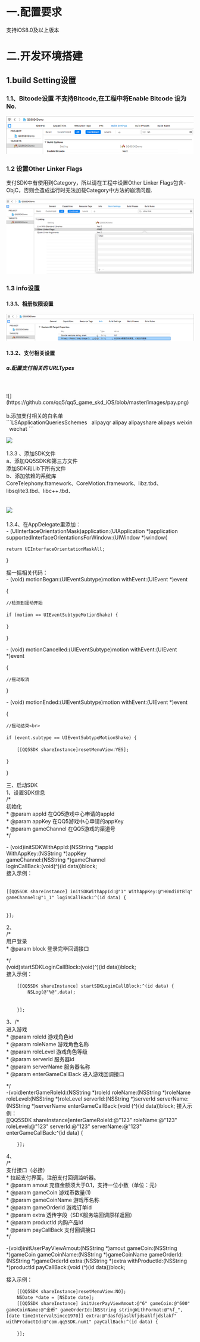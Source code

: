 
# 一.配置要求
支持iOS8.0及以上版本

# 二.开发环境搭建 
## 1.build Setting设置
### 1.1、Bitcode设置 不支持Bitcode,在工程中将Enable Bitcode 设为 No.
![](https://github.com/qq5/qq5_game_skd_iOS/blob/master/images/Bitcode.png)
### 1.2 设置Other Linker Flags<br>
支付SDK中有使用到Category，所以请在工程中设置Other Linker Flags包含-ObjC，否则会造成运行时无法加载Category中方法的崩溃问题.

![](https://github.com/qq5/qq5_game_skd_iOS/blob/master/images/Flags.png)

### 1.3 info设置
#### 1.3.1、相册权限设置

![](https://github.com/qq5/qq5_game_skd_iOS/blob/master/images/相册权限.png)

#### 1.3.2、支付相关设置
##### a.配置支付相关的 URLTypes
<br>
<br>
![](https://github.com/qq5/qq5_game_skd_iOS/blob/master/images/pay.png)
<br>
<br>
b.添加支付相关的白名单<br>
```<key>LSApplicationQueriesSchemes</key>
<array>
    <string>alipayqr</string>
    <string>alipay</string>
    <string>alipayshare</string>
    <string>alipays</string>
    <string>weixin</string>
    <string>wechat</string>
</array>```

![](https://github.com/qq5/qq5_game_skd_iOS/blob/master/images/白名单.png)

1.3.3 、添加SDK文件<br>
a、添加QQ5SDK和第三方文件<br>
添加SDK和Lib下所有文件<br>
b、添加依赖的系统库<br>
CoreTelephony.framework、CoreMotion.framework、libz.tbd、libsqlite3.tbd、libc++.tbd、<br>
<br>
<br>
![](https://github.com/qq5/qq5_game_skd_iOS/blob/master/images/framework.png)
<br>
<br>
1.3.4、在AppDelegate里添加：<br>
\- (UIInterfaceOrientationMask)application:(UIApplication *)application supportedInterfaceOrientationsForWindow:(UIWindow *)window{<br>
    
    return UIInterfaceOrientationMaskAll;
}<br>



摇一摇相关代码：<br>
\- (void) motionBegan:(UIEventSubtype)motion withEvent:(UIEvent *)event<br>

{<br>
    
    //检测到摇动开始
    
    if (motion == UIEventSubtypeMotionShake) {
        
    }
    
}<br>

\- (void) motionCancelled:(UIEventSubtype)motion withEvent:(UIEvent *)event<br>

{<br>
    
    //摇动取消
    
}<br>

\- (void) motionEnded:(UIEventSubtype)motion withEvent:(UIEvent *)event<br>

{<br>
    
    //摇动结束<br>
    
    if (event.subtype == UIEventSubtypeMotionShake) {
        
        [[QQ5SDK shareInstance]resetMenuView:YES];
        
    }
    
}<br>

三、启动SDK<br>
1、设置SDK信息<br>
\/\*<br>
 初始化<br>
 \* @param appId 在QQ5游戏中心申请的appId<br>
 \* @param appKey 在QQ5游戏中心申请的appKey<br>
 \* @param gameChannel 在QQ5游戏的渠道号<br>
 \*\/<br>

\- (void)initSDKWithAppId:(NSString *)appId<br>
              WithAppKey:(NSString *)appKey<br>
             gameChannel:(NSString *)gameChannel<br>
           loginCallBack:(void(^)(id data))block;<br>
接入示例：<br><br>

    [[QQ5SDK shareInstance] initSDKWithAppId:@"1" WithAppKey:@"H0ndi0tBTq" gameChannel:@"1_1" loginCallBack:^(id data) {
        

    }];

2、<br>
\/\*<br>
 用户登录<br>
 \* @param block 登录完毕回调接口<br>
 
 \*\/<br>
(void)startSDKLoginCallBlock:(void(^)(id data))block;<br>
接入示例：<br>

        [[QQ5SDK shareInstance] startSDKLoginCallBlock:^(id data) {
            NSLog(@"%@",data);


        }];

3、\/\*<br>
 进入游戏<br>
 \* @param roleId 游戏角色id<br>
 \* @param roleName 游戏角色名称<br>
 \* @param roleLevel 游戏角色等级<br>
 \* @param serverId 服务器id<br>
 \* @param serverName 服务器名称<br>
 \* @param enterGameCallBack 进入游戏回调接口<br>
 
 \*\/<br>
\-(void)enterGameRoleId:(NSString *)roleId roleName:(NSString *)roleName roleLevel:(NSString *)roleLevel serverId:(NSString *)serverId serverName:(NSString *)serverName enterGameCallBack:(void (^)(id data))block;
接入示例：<br>
        [[QQ5SDK shareInstance]enterGameRoleId:@"123" roleName:@"123" roleLevel:@"123" serverId:@"123" serverName:@"123" enterGameCallBack:^(id data) {


        }];

4、<br>
\/\*<br>
 支付接口（必接）<br>
 \* 拉起支付界面，注册支付回调监听器。<br>
 \* @param amout 充值金额须大于0.1，支持一位小数（单位：元）<br>
 \* @param gameCoin 游戏币数量(1)<br>
 \* @param gameCoinName 游戏币名称<br>
 \* @param gameOrderId 游戏订单id<br>
 \* @param extra 透传字段（SDK服务端回调原样返回）<br>
 \* @param productId 内购产品Id<br>
 \* @param payCallBack 支付回调接口<br>
 \*\/<br>


\-(void)initUserPayViewAmout:(NSString *)amout gameCoin:(NSString *)gameCoin gameCoinName:(NSString *)gameCoinName gameOrderId:(NSString *)gameOrderId extra:(NSString *)extra withProductId:(NSString *)productId payCallBack:(void (^)(id data))block;

接入示例：<br>

        [[QQ5SDK shareInstance]resetMenuView:NO];
        NSDate *date = [NSDate date];
        [[QQ5SDK shareInstance] initUserPayViewAmout:@"6" gameCoin:@"600" gameCoinName:@"金币" gameOrderId:[NSString stringWithFormat:@"%f_",[date timeIntervalSince1970]] extra:@"dasfdjaslkfjdsaklfjdslakf" withProductId:@"com.qq5SDK.num1" payCallBack:^(id data) {

        }];
